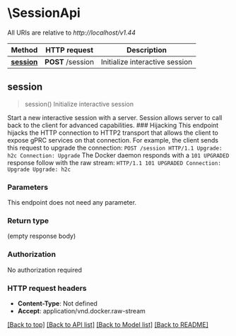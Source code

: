 # \SessionApi

All URIs are relative to *http://localhost/v1.44*

Method | HTTP request | Description
------------- | ------------- | -------------
[**session**](SessionApi.md#session) | **POST** /session | Initialize interactive session



## session

> session()
Initialize interactive session

Start a new interactive session with a server. Session allows server to call back to the client for advanced capabilities.  ### Hijacking  This endpoint hijacks the HTTP connection to HTTP2 transport that allows the client to expose gPRC services on that connection.  For example, the client sends this request to upgrade the connection:  ``` POST /session HTTP/1.1 Upgrade: h2c Connection: Upgrade ```  The Docker daemon responds with a `101 UPGRADED` response follow with the raw stream:  ``` HTTP/1.1 101 UPGRADED Connection: Upgrade Upgrade: h2c ``` 

### Parameters

This endpoint does not need any parameter.

### Return type

 (empty response body)

### Authorization

No authorization required

### HTTP request headers

- **Content-Type**: Not defined
- **Accept**: application/vnd.docker.raw-stream

[[Back to top]](#) [[Back to API list]](../README.md#documentation-for-api-endpoints) [[Back to Model list]](../README.md#documentation-for-models) [[Back to README]](../README.md)

